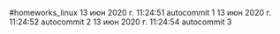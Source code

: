 #homeworks_linux
13 июн 2020 г. 11:24:51
autocommit 1
13 июн 2020 г. 11:24:52
autocommit 2
13 июн 2020 г. 11:24:54
autocommit 3
